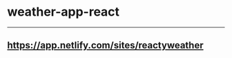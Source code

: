 # weather-app-react

----------------------------
https://app.netlify.com/sites/reactyweather
----------------------------
